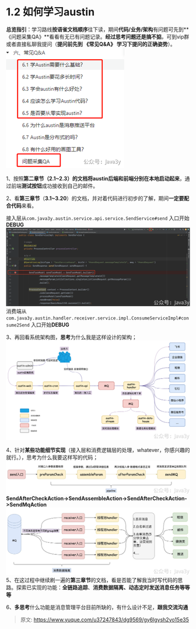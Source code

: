 # 1.2 如何学习austin

**总览指引**：学习路线**按语雀文档顺序**往下读，期间**代码/业务/架构**有问题可先到**《问题采集QA》**看看有无已有问题记录。**经过思考问题还是搞不掂**，可到vip群或者直接私聊我提问（**提问前先到 《常见Q&A》 学习下提问的正确姿势**）。
![image.png](./img/nGfOgrXybcrqG7JS/1687249335223-0d23e610-55d5-485d-991d-0abd93681bf3-232834.png)

1、按照**第二章节（2.1~2.3）**的文档将austin后端和前端分别**在本地启动起来**，通过前端**测试按钮**成功接收到自己的邮件。

2、看**第三章节**（**3.1~3.20**）的文档，并对着代码进行初步的了解，期间**一定要配合代码**来看。

接入层从`com.java3y.austin.service.api.service.SendService#send` 入口开始**DEBUG**
![image.png](./img/nGfOgrXybcrqG7JS/1678800660793-5fb3e86f-facb-47da-9582-1e4384191233-525123.png)
消费端从`com.java3y.austin.handler.receiver.service.impl.ConsumeServiceImpl#consume2Send` 入口开始**DEBUG**

3、再回看系统架构图，**思考**为什么我是这样设计的架构；
![image.png](./img/nGfOgrXybcrqG7JS/1678800693552-953b6f9a-c8c1-4fe6-9171-70aedb4e311b-916276.png)

4、针对**某些功能细节实现**（接入层和消费逻辑层的处理，whatever，你感兴趣的就行。），思考为什么我要这样写的代码；
![image.png](./img/nGfOgrXybcrqG7JS/1649947163089-12458c81-52c2-41ca-80a9-0f426a903518-633477.png)
**SendAfterCheckAction->SendAssembleAction->SendAfterCheckAction->SendMqAction**
![image.png](./img/nGfOgrXybcrqG7JS/1649947170109-703f38bd-fc48-457f-b4c8-ae1a83cabb45-563356.png)
5、在这过程中继续刷一遍的**第三章节**的文档，看是否能了解我当时写代码的思路。探索已实现的功能：**全链路追踪**、**消费数据隔离、动态定时发送消息任务等等等**

6、**多思考**什么功能是消息管理平台目前所缺的，有什么设计不足，**跟我交流沟通**


> 原文: <https://www.yuque.com/u37247843/dg9569/gy6lgysh2yo15e35>